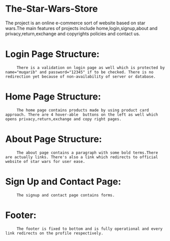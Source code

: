 # The-Star-Wars-Store
The project is an online e-commerce sort of website based on star wars.The main features of projects include home,login,signup,about and privacy,return,exchange and copyrights policies and contact us.

# Login Page Structure:

         There is a validation on login page as well which is protected by name="muqarib" and password="12345" if to be checked. There is no redirection yet because of non-availability of server or database. 

# Home Page Structure:

         The home page contains products made by using product card approach. There are 4 hover-able  buttons on the left as well which opens privacy,return,exchange and copy right pages. 

# About Page Structure:

         The about page contains a paragraph with some bold terms.There are actually links. There's also a link which redirects to official website of star wars for user ease.

# Sign Up and Contact Page:

         The signup and contact page contains forms.

# Footer:

         The footer is fixed to bottom and is fully operational and every link redirects on the profile respectively.
